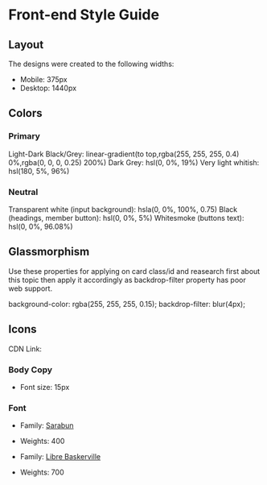 # Front-end Style Guide

## Layout

The designs were created to the following widths:

- Mobile: 375px
- Desktop: 1440px

## Colors

### Primary

Light-Dark Black/Grey: linear-gradient(to top,rgba(255, 255, 255, 0.4) 0%,rgba(0, 0, 0, 0.25) 200%)
Dark Grey: hsl(0, 0%, 19%)
Very light whitish: hsl(180, 5%, 96%)

### Neutral

Transparent white (input background): hsla(0, 0%, 100%, 0.75)
Black (headings, member button): hsl(0, 0%, 5%)
Whitesmoke (buttons text): hsl(0, 0%, 96.08%)

## Glassmorphism

Use these properties for applying on card class/id and reasearch first about this topic then apply it accordingly as backdrop-filter property has poor web support.

background-color: rgba(255, 255, 255, 0.15);
backdrop-filter: blur(4px);

## Icons

CDN Link: <link rel="stylesheet" href="https://cdnjs.cloudflare.com/ajax/libs/font-awesome/5.15.3/css/all.min.css"
        integrity="sha512-iBBXm8fW90+nuLcSKlbmrPcLa0OT92xO1BIsZ+ywDWZCvqsWgccV3gFoRBv0z+8dLJgyAHIhR35VZc2oM/gI1w=="
        crossorigin="anonymous" referrerpolicy="no-referrer" />

### Body Copy

- Font size: 15px

### Font

- Family: [Sarabun](https://fonts.google.com/specimen/Sarabun)
- Weights: 400

- Family: [Libre Baskerville](https://fonts.google.com/specimen/Libre+Baskerville)
- Weights: 700
